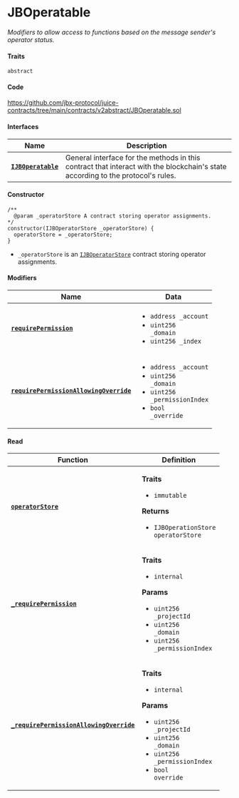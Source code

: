 # JBOperatable

_Modifiers to allow access to functions based on the message sender's operator status._

#### Traits

`abstract`

#### Code

https://github.com/jbx-protocol/juice-contracts/tree/main/contracts/v2abstract/JBOperatable.sol


#### Interfaces

| Name                                                                      | Description                                                                                                                              |
| ------------------------------------------------------------------------- | ---------------------------------------------------------------------------------------------------------------------------------------- |
| [**`IJBOperatable`**](/api/interfaces/ijboperatable.md) | General interface for the methods in this contract that interact with the blockchain's state according to the protocol's rules. |

#### Constructor

```
/** 
  @param _operatorStore A contract storing operator assignments.
*/
constructor(IJBOperatorStore _operatorStore) {
  operatorStore = _operatorStore;
}
```

* `_operatorStore` is an [`IJBOperatorStore`](/api/interfaces/ijboperatorstore.md) contract storing operator assignments.

#### Modifiers

| Name                                                                                      | Data                                                                                                                                                                   |
| ----------------------------------------------------------------------------------------- | ---------------------------------------------------------------------------------------------------------------------------------------------------------------------- |
| [**`requirePermission`**](/api/contracts/or-abstract/jboperatable/modifiers/requirepermission.md)                                 | <ul><li><code>address _account</code></li><li><code>uint256 _domain</code></li><li><code>uint256 _index</code></li></ul>                                               |
| [**`requirePermissionAllowingOverride`**](/api/contracts/or-abstract/jboperatable/modifiers/requirepermissionallowingoverride.md) | <ul><li><code>address _account</code></li><li><code>uint256 _domain</code></li><li><code>uint256 _permissionIndex</code></li><li><code>bool _override</code></li></ul> |

#### Read

| Function                                           | Definition                                                                                                                                                          |
| -------------------------------------------------- | ------------------------------------------------------------------------------------------------------------------------------------------------------------------- |
| [**`operatorStore`**](/api/contracts/or-abstract/jboperatable/properties/operatorstore.md) | <p><strong>Traits</strong></p><ul><li><code>immutable</code></li></ul><p><strong>Returns</strong></p><ul><li><code>IJBOperationStore operatorStore</code></li></ul> |
| [**`_requirePermission`**](/api/contracts/or-abstract/jboperatable/read/-_requirepermission.md) | <p><strong>Traits</strong></p><ul><li><code>internal</code></li></ul><p><strong>Params</strong></p><ul><li><code>uint256 _projectId</code></li><li><code>uint256 _domain</code></li><li><code>uint256 _permissionIndex</code></li></ul> |
| [**`_requirePermissionAllowingOverride`**](/api/contracts/or-abstract/jboperatable/read/-_requirepermissionallowingoverride.md) | <p><strong>Traits</strong></p><ul><li><code>internal</code></li></ul><p><strong>Params</strong></p><ul><li><code>uint256 _projectId</code></li><li><code>uint256 _domain</code></li><li><code>uint256 _permissionIndex</code></li><li><code>bool override</code></li></ul> |
